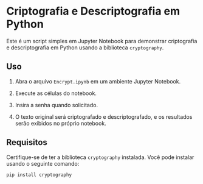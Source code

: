 # Criptografia e Descriptografia em Python

Este é um script simples em Jupyter Notebook para demonstrar criptografia e descriptografia em Python usando a biblioteca `cryptography`.

## Uso

1. Abra o arquivo `Encrypt.ipynb` em um ambiente Jupyter Notebook.

2. Execute as células do notebook.

3. Insira a senha quando solicitado.

4. O texto original será criptografado e descriptografado, e os resultados serão exibidos no próprio notebook.

## Requisitos

Certifique-se de ter a biblioteca `cryptography` instalada. Você pode instalar usando o seguinte comando:

```bash
pip install cryptography
